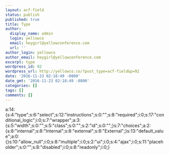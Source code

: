 ```yaml
---
layout: acf-field
status: publish
published: true
title: Type
author:
  display_name: admin
  login: yellowco
  email: heygirl@yellowconference.com
  url: ''
author_login: yellowco
author_email: heygirl@yellowconference.com
excerpt: type
wordpress_id: 92
wordpress_url: http://yellowco.co/?post_type=acf-field&p=92
date: '2016-11-23 02:18:49 -0800'
date_gmt: '2016-11-23 02:18:49 -0800'
categories: []
tags: []
comments: []
---
```

<p>a:14:{s:4:"type";s:6:"select";s:12:"instructions";s:0:"";s:8:"required";i:0;s:17:"conditional_logic";i:0;s:7:"wrapper";a:3:{s:5:"width";s:0:"";s:5:"class";s:0:"";s:2:"id";s:0:"";}s:7:"choices";a:2:{s:8:"internal";s:8:"Internal";s:8:"external";s:8:"External";}s:13:"default_value";a:0:{}s:10:"allow_null";i:0;s:8:"multiple";i:0;s:2:"ui";i:0;s:4:"ajax";i:0;s:11:"placeholder";s:0:"";s:8:"disabled";i:0;s:8:"readonly";i:0;}</p>
